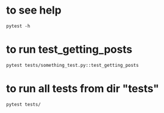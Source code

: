 # to see help
```shell
pytest -h
```

# to run test_getting_posts
```shell
pytest tests/something_test.py::test_getting_posts
```

# to run all tests from dir "tests"
```shell
pytest tests/
```
